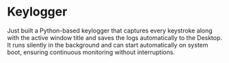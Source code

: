 # Keylogger
Just built a Python-based keylogger that captures every keystroke along with the active window title and saves the logs automatically to the Desktop. It runs silently in the background and can start automatically on system boot, ensuring continuous monitoring without interruptions.
